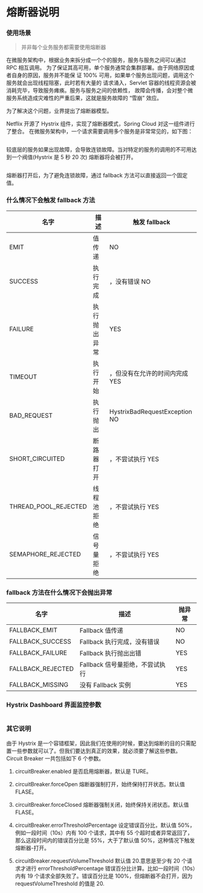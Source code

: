 # 熔断器说明

### 使用场景

> 并非每个业务服务都需要使用熔断器

在微服务架构中，根据业务来拆分成一个个的服务，服务与服务之间可以通过 RPC 相互调用。
为了保证其高可用，单个服务通常会集群部署。由于网络原因或者自身的原因，服务并不能保
证 100% 可用，如果单个服务出现问题，调用这个服务就会出现线程阻塞，此时若有大量的
请求涌入，Servlet 容器的线程资源会被消耗完毕，导致服务瘫痪。服务与服务之间的依赖性，
故障会传播，会对整个微服务系统造成灾难性的严重后果，这就是服务故障的 “雪崩” 效应。

为了解决这个问题，业界提出了熔断器模型。

Netflix 开源了 Hystrix 组件，实现了熔断器模式，Spring Cloud 对这一组件进行了整合。
在微服务架构中，一个请求需要调用多个服务是非常常见的，如下图：

<img :src="$withBase('/technique/hystric_04.png')">

较底层的服务如果出现故障，会导致连锁故障。当对特定的服务的调用的不可用达到一个阀值(Hystrix 是 5 秒 20 次)
熔断器将会被打开。

<img :src="$withBase('/technique/hystric_05.png')">

熔断器打开后，为了避免连锁故障，通过 fallback 方法可以直接返回一个固定值。

### 什么情况下会触发 fallback 方法

| 名字                 | 描述         | 触发 fallback                  |
| -------------------- | ------------ | ------------------------------ |
| EMIT                 | 值传递       | NO                             |
| SUCCESS              | 执行完成     | ，没有错误 NO                  |
| FAILURE              | 执行抛出异常 | YES                            |
| TIMEOUT              | 执行开始     | ，但没有在允许的时间内完成 YES |
| BAD_REQUEST          | 执行抛出     | HystrixBadRequestException NO  |
| SHORT_CIRCUITED      | 断路器打开   | ，不尝试执行 YES               |
| THREAD_POOL_REJECTED | 线程池拒绝   | ，不尝试执行 YES               |
| SEMAPHORE_REJECTED   | 信号量拒绝   | ，不尝试执行 YES               |

### fallback 方法在什么情况下会抛出异常

| 名字              | 描述                            | 抛异常 |
| ----------------- | ------------------------------- | ------ |
| FALLBACK_EMIT     | Fallback 值传递                 | NO     |
| FALLBACK_SUCCESS  | Fallback 执行完成，没有错误     | NO     |
| FALLBACK_FAILURE  | Fallback 执行抛出出错           | YES    |
| FALLBACK_REJECTED | Fallback 信号量拒绝，不尝试执行 | YES    |
| FALLBACK_MISSING  | 没有 Fallback 实例              | YES    |

### Hystrix Dashboard 界面监控参数

<img :src="$withBase('/technique/hystric_03.png')">

### 其它说明

由于 Hystrix 是一个容错框架，因此我们在使用的时候，要达到熔断的目的只需配置一些参数就可以了。但我们要达到真正的效果，就必须要了解这些参数。Circuit Breaker 一共包括如下 6 个参数。

1. circuitBreaker.enabled
   是否启用熔断器，默认是 TURE。

2. circuitBreaker.forceOpen
   熔断器强制打开，始终保持打开状态。默认值 FLASE。

3. circuitBreaker.forceClosed
   熔断器强制关闭，始终保持关闭状态。默认值 FLASE。

4. circuitBreaker.errorThresholdPercentage
   设定错误百分比，默认值 50%，例如一段时间（10s）内有 100 个请求，其中有 55 个超时或者异常返回了，那么这段时间内的错误百分比是 55%，大于了默认值 50%，这种情况下触发熔断器-打开。

5. circuitBreaker.requestVolumeThreshold
   默认值 20.意思是至少有 20 个请求才进行 errorThresholdPercentage 错误百分比计算。比如一段时间（10s）内有 19 个请求全部失败了。错误百分比是 100%，但熔断器不会打开，因为 requestVolumeThreshold 的值是 20.
